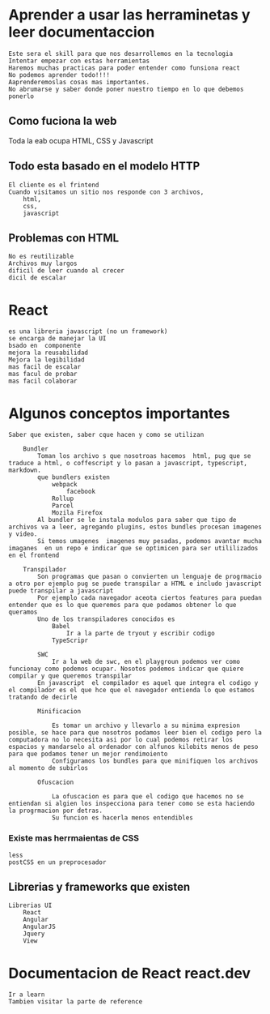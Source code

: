 # Aprender a usar las herraminetas y leer documentaccion
    Este sera el skill para que nos desarrollemos en la tecnologia
    Intentar empezar con estas herramientas
    Haremos muchas practicas para poder entender como funsiona react
    No podemos aprender todo!!!!
    Aaprenderemoslas cosas mas importantes.
    No abrumarse y saber donde poner nuestro tiempo en lo que debemos ponerlo

## Como fuciona la web
Toda la eab ocupa HTML, CSS y Javascript

## Todo esta basado en el modelo HTTP 
    El cliente es el frintend
    Cuando visitamos un sitio nos responde con 3 archivos,
        html,
        css,
        javascript
    
## Problemas con HTML
    No es reutilizable 
    Archivos muy largos 
    dificil de leer cuando al crecer
    dicil de escalar

# React
    es una libreria javascript (no un framework)
    se encarga de manejar la UI
    bsado en  componente
    mejora la reusabilidad
    Mejora la legibilidad 
    mas facil de escalar
    mas facul de probar
    mas facil colaborar

# Algunos conceptos importantes
    Saber que existen, saber cque hacen y como se utilizan

        Bundler
            Toman los archivo s que nosotroas hacemos  html, pug que se traduce a html, o coffescript y lo pasan a javascript, typescript, markdown.
            que bundlers existen 
                webpack
                    facebook
                Rollup
                Parcel
                Mozila Firefox
            Al bundler se le instala modulos para saber que tipo de archivos va a leer, agregando plugins, estos bundles procesan imagenes y video.
            Si temos umagenes  imagenes muy pesadas, podemos avantar mucha imaganes  en un repo e indicar que se optimicen para ser utililizados en el frontend
        
        Transpilador
            Son programas que pasan o convierten un lenguaje de progrmacio a otro por ejemplo pug se puede transpilar a HTML e includo javascript puede transpilar a javascript
            Por ejemplo cada navegador aceota ciertos features para puedan entender que es lo que queremos para que podamos obtener lo que queramos
            Uno de los transpiladores conocidos es 
                Babel
                    Ir a la parte de tryout y escribir codigo
                TypeScripr

            SWC
                Ir a la web de swc, en el playgroun podemos ver como funcionay como podemos ocupar. Nosotos podemos indicar que quiere compilar y que queremos transpilar
            En javascript  el compilador es aquel que integra el codigo y el compilador es el que hce que el navegador entienda lo que estamos tratando de decirle

            Minificacion

                Es tomar un archivo y llevarlo a su minima expresion posible, se hace para que nosotros podamos leer bien el codigo pero la computadora no lo necesita asi por lo cual podemos retirar los espacios y mandarselo al ordenador con alfunos kilobits menos de peso para que podamos tener un mejor rendimoiento
                Configuramos los bundles para que minifiquen los archivos al momento de subirlos
            
            Ofuscacion
                
                La ofuscacion es para que el codigo que hacemos no se entiendan si algien los inspecciona para tener como se esta haciendo la progrmacion por detras.
                Su funcion es hacerla menos entendibles
            


### Existe mas herrmaientas de CSS
    less
    postCSS en un preprocesador


## Librerias y frameworks que existen
    Librerias UI    
        React 
        Angular
        AngularJS
        Jquery
        View
        
# Documentacion de React react.dev
    Ir a learn
    Tambien visitar la parte de reference
    

